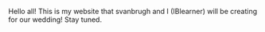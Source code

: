 Hello all! This is my website that svanbrugh and I (IBlearner) will be creating for our wedding! Stay tuned.
